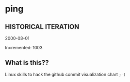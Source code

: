 # ping

## HISTORICAL ITERATION
2000-03-01

Incremented: 1003

## What is this?? 
Linux skills to hack the github commit visualization chart `;-)`

